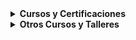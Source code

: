 <details>
<summary><h4 style="display: inline;">Cursos y Certificaciones</h4></summary>
	<ul>
		<li><strong>AZ-900:</strong> Microsoft Azure Fundamentals - <em>Esperado: 2025</em></li>
		<li><strong>LPIC-1:</strong> Linux Administrator - <em>ACG 2020</em><a href="./assets/certs/LPIC-1_F2FE9BC58833.pdf" target="_blank">[Certificado]</a></li>
		<li><strong>MS-10997:</strong> Office 365 Administration and Troubleshooting - <em>Intertron Education 2021</em></li>
	</ul>
</details>

<details>
<summary><h4 style="display: inline;">Otros Cursos y Talleres</h4></summary>
	<ul>
		<li>Teledetección SAR - <em>CONAE 2022</em></li>
		<li>Introducción a la Compatibilidad Electromagnética - <em>IUA 2019</em></li>
		<li>Conceptos Prácticos para el Diseño de un Sitio de Energía Fotovoltaica-Eólica - <em>IUA 2019</em></li>
		<li>Introducción a la Seguridad Informática - <em>IUA 2017</em></li>
		<li>SECOM 2016: Sistemas de Modulación Ortogonales, Soluciones Indoor 3G - <em>UTN FRC 2016</em></li>
		<li>Introducción al Cómputo de Altas Prestaciones (HPC) - <em>IUA 2013</em></li>
		<li>Elementos de Matemática - <em>UNC 2008</em></li>
	</ul>
</details>

